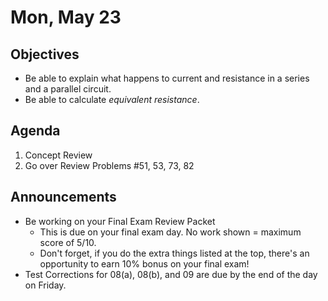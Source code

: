 Mon, May 23
=================== 
   
    
Objectives    
------------    
- Be able to explain what happens to current and resistance in a series and a parallel circuit.
- Be able to calculate *equivalent resistance*.
  
Agenda      
---------      
1. Concept Review
2. Go over Review Problems #51, 53, 73, 82

  
Announcements   
-------------    
- Be working on your Final Exam Review Packet
	- This is due on your final exam day.  No work shown = maximum score of 5/10.
	- Don't forget, if you do the extra things listed at the top, there's an opportunity to earn 10% bonus on your final exam!
- Test Corrections for 08(a), 08(b), and 09 are due by the end of the day on Friday.

[rev]: https://avon.schoology.com/course/5138386979/materials?f=595396692
[e1]: https://avon.schoology.com/course/5138386979/materials/gp/5939609421
[s/p]: https://avon.schoology.com/course/5138386979/materials/gp/5939609362
<!--stackedit_data:
eyJoaXN0b3J5IjpbLTE2MTAwMjc5ODIsLTgzNzk3Njc5LC0yMD
g1NTkyODUzLDE4NTIwMzEyMTksLTQ0MzA5MDM5MywtMTkxMjgy
MzY2MywtMzgzNTYwODQwLDE0MjQzNzE3OCwxMzQwMDA1OTExLC
03NTMxMDQ5ODYsLTEzODgyNTY2MTgsMTU1MjI0MTQ4OSw0MTI0
ODM0NzQsLTE5OTA0NzU3OTAsMTkzNTQyMjc3LC00Nzc4NTI3OD
QsLTk0NTQ4NjM4MSwxMTE3NDk2MDY0LDg2NTU2NDkwNiwtMTQw
NTc3MTk1Ml19
-->